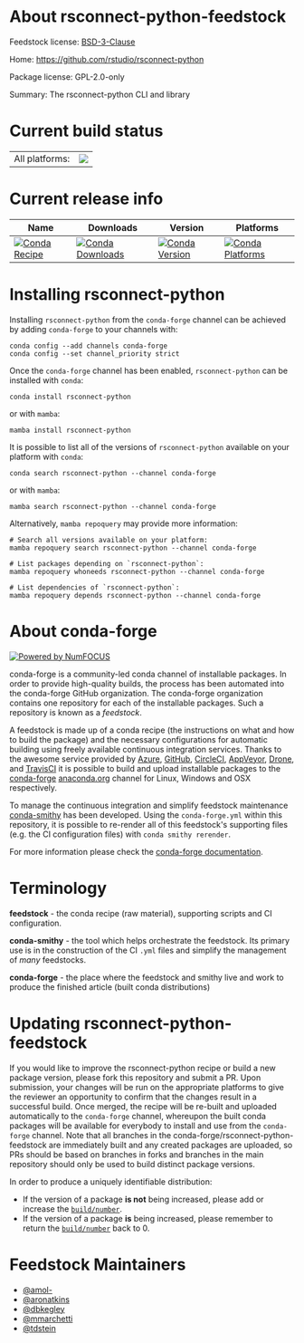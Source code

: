 About rsconnect-python-feedstock
================================

Feedstock license: [BSD-3-Clause](https://github.com/conda-forge/rsconnect-python-feedstock/blob/main/LICENSE.txt)

Home: https://github.com/rstudio/rsconnect-python

Package license: GPL-2.0-only

Summary: The rsconnect-python CLI and library

Current build status
====================


<table><tr><td>All platforms:</td>
    <td>
      <a href="https://dev.azure.com/conda-forge/feedstock-builds/_build/latest?definitionId=12409&branchName=main">
        <img src="https://dev.azure.com/conda-forge/feedstock-builds/_apis/build/status/rsconnect-python-feedstock?branchName=main">
      </a>
    </td>
  </tr>
</table>

Current release info
====================

| Name | Downloads | Version | Platforms |
| --- | --- | --- | --- |
| [![Conda Recipe](https://img.shields.io/badge/recipe-rsconnect--python-green.svg)](https://anaconda.org/conda-forge/rsconnect-python) | [![Conda Downloads](https://img.shields.io/conda/dn/conda-forge/rsconnect-python.svg)](https://anaconda.org/conda-forge/rsconnect-python) | [![Conda Version](https://img.shields.io/conda/vn/conda-forge/rsconnect-python.svg)](https://anaconda.org/conda-forge/rsconnect-python) | [![Conda Platforms](https://img.shields.io/conda/pn/conda-forge/rsconnect-python.svg)](https://anaconda.org/conda-forge/rsconnect-python) |

Installing rsconnect-python
===========================

Installing `rsconnect-python` from the `conda-forge` channel can be achieved by adding `conda-forge` to your channels with:

```
conda config --add channels conda-forge
conda config --set channel_priority strict
```

Once the `conda-forge` channel has been enabled, `rsconnect-python` can be installed with `conda`:

```
conda install rsconnect-python
```

or with `mamba`:

```
mamba install rsconnect-python
```

It is possible to list all of the versions of `rsconnect-python` available on your platform with `conda`:

```
conda search rsconnect-python --channel conda-forge
```

or with `mamba`:

```
mamba search rsconnect-python --channel conda-forge
```

Alternatively, `mamba repoquery` may provide more information:

```
# Search all versions available on your platform:
mamba repoquery search rsconnect-python --channel conda-forge

# List packages depending on `rsconnect-python`:
mamba repoquery whoneeds rsconnect-python --channel conda-forge

# List dependencies of `rsconnect-python`:
mamba repoquery depends rsconnect-python --channel conda-forge
```


About conda-forge
=================

[![Powered by
NumFOCUS](https://img.shields.io/badge/powered%20by-NumFOCUS-orange.svg?style=flat&colorA=E1523D&colorB=007D8A)](https://numfocus.org)

conda-forge is a community-led conda channel of installable packages.
In order to provide high-quality builds, the process has been automated into the
conda-forge GitHub organization. The conda-forge organization contains one repository
for each of the installable packages. Such a repository is known as a *feedstock*.

A feedstock is made up of a conda recipe (the instructions on what and how to build
the package) and the necessary configurations for automatic building using freely
available continuous integration services. Thanks to the awesome service provided by
[Azure](https://azure.microsoft.com/en-us/services/devops/), [GitHub](https://github.com/),
[CircleCI](https://circleci.com/), [AppVeyor](https://www.appveyor.com/),
[Drone](https://cloud.drone.io/welcome), and [TravisCI](https://travis-ci.com/)
it is possible to build and upload installable packages to the
[conda-forge](https://anaconda.org/conda-forge) [anaconda.org](https://anaconda.org/)
channel for Linux, Windows and OSX respectively.

To manage the continuous integration and simplify feedstock maintenance
[conda-smithy](https://github.com/conda-forge/conda-smithy) has been developed.
Using the ``conda-forge.yml`` within this repository, it is possible to re-render all of
this feedstock's supporting files (e.g. the CI configuration files) with ``conda smithy rerender``.

For more information please check the [conda-forge documentation](https://conda-forge.org/docs/).

Terminology
===========

**feedstock** - the conda recipe (raw material), supporting scripts and CI configuration.

**conda-smithy** - the tool which helps orchestrate the feedstock.
                   Its primary use is in the construction of the CI ``.yml`` files
                   and simplify the management of *many* feedstocks.

**conda-forge** - the place where the feedstock and smithy live and work to
                  produce the finished article (built conda distributions)


Updating rsconnect-python-feedstock
===================================

If you would like to improve the rsconnect-python recipe or build a new
package version, please fork this repository and submit a PR. Upon submission,
your changes will be run on the appropriate platforms to give the reviewer an
opportunity to confirm that the changes result in a successful build. Once
merged, the recipe will be re-built and uploaded automatically to the
`conda-forge` channel, whereupon the built conda packages will be available for
everybody to install and use from the `conda-forge` channel.
Note that all branches in the conda-forge/rsconnect-python-feedstock are
immediately built and any created packages are uploaded, so PRs should be based
on branches in forks and branches in the main repository should only be used to
build distinct package versions.

In order to produce a uniquely identifiable distribution:
 * If the version of a package **is not** being increased, please add or increase
   the [``build/number``](https://docs.conda.io/projects/conda-build/en/latest/resources/define-metadata.html#build-number-and-string).
 * If the version of a package **is** being increased, please remember to return
   the [``build/number``](https://docs.conda.io/projects/conda-build/en/latest/resources/define-metadata.html#build-number-and-string)
   back to 0.

Feedstock Maintainers
=====================

* [@amol-](https://github.com/amol-/)
* [@aronatkins](https://github.com/aronatkins/)
* [@dbkegley](https://github.com/dbkegley/)
* [@mmarchetti](https://github.com/mmarchetti/)
* [@tdstein](https://github.com/tdstein/)


